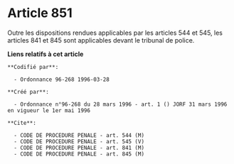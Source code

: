 # Article 851

Outre les dispositions rendues applicables par les articles 544 et 545, les articles 841 et 845 sont applicables devant le
tribunal de police.

**Liens relatifs à cet article**

	**Codifié par**:

	  - Ordonnance 96-268 1996-03-28

	**Créé par**:

	  - Ordonnance n°96-268 du 28 mars 1996 - art. 1 () JORF 31 mars 1996 en vigueur le 1er mai 1996

	**Cite**:

	  - CODE DE PROCEDURE PENALE - art. 544 (M)
	  - CODE DE PROCEDURE PENALE - art. 545 (V)
	  - CODE DE PROCEDURE PENALE - art. 841 (M)
	  - CODE DE PROCEDURE PENALE - art. 845 (M)
